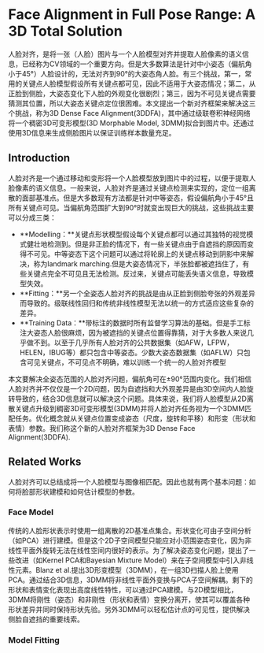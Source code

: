 # Face Alignment in Full Pose Range: A 3D Total Solution

人脸对齐，是将一张（人脸）图片与一个人脸模型对齐并提取人脸像素的语义信息，已经称为CV领域的一个重要方向。但是大多数算法是针对中小姿态（偏航角小于45°）人脸设计的，无法对齐到90°的大姿态角人脸。有三个挑战，第一，常用的关键点人脸模型假设所有关键点都可见，因此不适用于大姿态情况；第二，从正脸到侧脸，大姿态变化下人脸的外观变化很剧烈；第三，因为不可见关键点需要猜测其位置，所以大姿态关键点定位很困难。本文提出一个新对齐框架来解决这三个挑战，称为3D Dense Face Alignment(3DDFA)，其中通过级联卷积神经网络将一个稠密3D可变形模型(3D Morphable Model, 3DMM)拟合到图片中。还通过使用3D信息来生成侧脸图片以保证训练样本数量充足。



## Introduction

人脸对齐是一个通过移动和变形将一个人脸模型放到图片中的过程，以便于提取人脸像素的语义信息。一般来说，人脸对齐是通过关键点检测来实现的，定位一组离散的面部基准点。但是大多数现有方法都是针对中等姿态，假设偏航角小于45°且所有关键点可见。当偏航角范围扩大到90°时就变出现巨大的挑战，这些挑战主要可以分成三类：

* **Modelling：**关键点形状模型假设每个关键点都可以通过其独特的视觉模式健壮地检测到。但是非正脸的情况下，有一些关键点由于自遮挡的原因而变得不可见。中等姿态下这个问题可以通过将轮廓上的关键点移动到阴影中来解决，称为landmark marching.但是大姿态情况下，半张脸都被遮挡住了，有些关键点完全不可见且无法检测。反过来，关键点可能丢失语义信息，导致模型失效。
* **Fitting：**另一个全姿态人脸对齐的挑战是由从正脸到侧脸夸张的外观差异而导致的。级联线性回归和传统非线性模型无法以统一的方式适应这些复杂的差异。
* **Training Data：**带标注的数据时所有监督学习算法的基础。但是手工标注大姿态人脸很麻烦，因为被遮挡的关键点位置得靠猜，对于大多数人来说几乎做不到。以至于几乎所有人脸对齐的公共数据集（如AFW，LFPW，HELEN，IBUG等）都只包含中等姿态。少数大姿态数据集（如AFLW）只包含可见关键点，不可见点不明确，难以训练一个统一的人脸对齐模型

本文要解决全姿态范围的人脸对齐问题，偏航角可在±90°范围内变化。我们相信人脸对齐并不仅仅是一个2D问题，因为自遮挡和大外观差异是由3D空间内人脸旋转导致的，结合3D信息就可以解决这个问题。具体来说，我们将人脸模型从2D离散关键点升级到稠密3D可变形模型(3DMM)并将人脸对齐任务视为一个3DMM匹配任务。优化概念就从关键点位置变成姿态（尺度，旋转和平移）和形变（形状和表情）参数。我们称这个新的人脸对齐框架为3D Dense Face Alignment(3DDFA).



## Related Works

人脸对齐可以总结成将一个人脸模型与图像相匹配。因此也就有两个基本问题：如何将脸部形状建模和如何估计模型的参数。

### Face Model

传统的人脸形状表示时使用一组离散的2D基准点集合。形状变化可由子空间分析（如PCA）进行建模。但是这个2D子空间模型只能应对小范围姿态变化，因为非线性平面外旋转无法在线性空间内很好的表示。为了解决姿态变化问题，提出了一些改进（如Kernel PCA和Bayesian Mixture Model）来在子空间模型中引入非线性元素。Blanz et al.提出3D形变模型（3DMM），在一组3D扫描人脸上使用PCA。通过结合3D信息，3DMM将非线性平面外变换与PCA子空间解耦。剩下的形状和表情变化表现出高度线性特性，可以通过PCA建模。与2D模型相比，3DMM将刚性（姿态）和非刚性（形状和表情）变换分离开，使其可以覆盖各种形状差异并同时保持形状先验。另外3DMM可以轻松估计点的可见性，提供解决侧脸自遮挡的重要线索。

### Model Fitting

